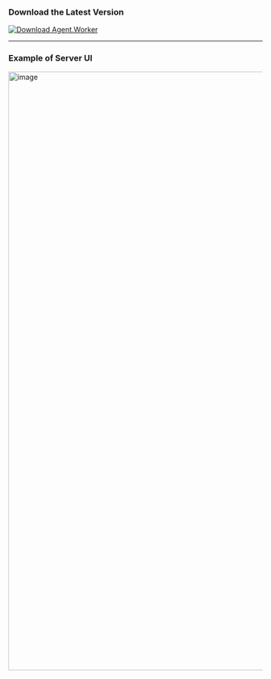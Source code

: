 ### Download the Latest Version
[![Download Agent.Worker](https://img.shields.io/badge/⬇️%20Download-Agent%20v0.0.1-blue?style=for-the-badge)](https://github.com/priadiliav/Manager/releases/download/v0.0.1/Agent.Worker.exe.zip)

---

### Example of Server UI

<img width="2559" height="1185" alt="image" src="https://github.com/user-attachments/assets/82e300fc-d485-4e7e-8461-93be7a1d6a99" />


